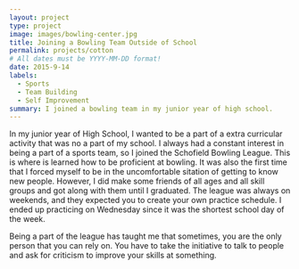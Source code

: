 ```yaml
---
layout: project
type: project
image: images/bowling-center.jpg
title: Joining a Bowling Team Outside of School
permalink: projects/cotton
# All dates must be YYYY-MM-DD format!
date: 2015-9-14
labels:
  - Sports
  - Team Building
  - Self Improvement
summary: I joined a bowling team in my junior year of high school.
---
```


In my junior year of High School, I wanted to be a part of a extra curricular activity that was no a part of my school. I always had a constant interest in being a part of a sports team, so I joined the Schofield Bowling League. This is where is learned how to be proficient at bowling. It was also the first time that I forced myself to be in the uncomfortable sitation of getting to know new people. However, I did make some friends of all ages and all skill groups and got along with them until I graduated. The league was always on weekends, and they expected you to create your own practice schedule. I ended up practicing on Wednesday since it was the shortest school day of the week.

Being a part of the league has taught me that sometimes, you are the only person that you can rely on. You have to take the initiative to talk to people and ask for criticism to improve your skills at something. 


